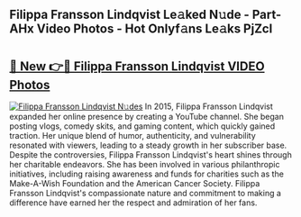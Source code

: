 ## Filippa Fransson Lindqvist Le𝚊ked N𝚞de - Part-AHx Video Photos - Hot Onlyf𝚊ns Le𝚊ks PjZcl

# <h2><a href="http://ab52465.deff.icu/?id=Filippa+Fransson+Lindqvist">🔗 New 👉🔴 Filippa Fransson Lindqvist VIDEO Photos</a></h2>

[![Filippa Fransson Lindqvist N𝚞des](https://i.imgur.com/rIISA9y.gif)](http://ab52465.deff.icu/?id=Filippa+Fransson+Lindqvist)
In 2015, Filippa Fransson Lindqvist expanded her online presence by creating a YouTube channel. She began posting vlogs, comedy skits, and gaming content, which quickly gained traction. Her unique blend of humor, authenticity, and vulnerability resonated with viewers, leading to a steady growth in her subscriber base. Despite the controversies, Filippa Fransson Lindqvist's heart shines through her charitable endeavors. She has been involved in various philanthropic initiatives, including raising awareness and funds for charities such as the Make-A-Wish Foundation and the American Cancer Society. Filippa Fransson Lindqvist's compassionate nature and commitment to making a difference have earned her the respect and admiration of her fans.
